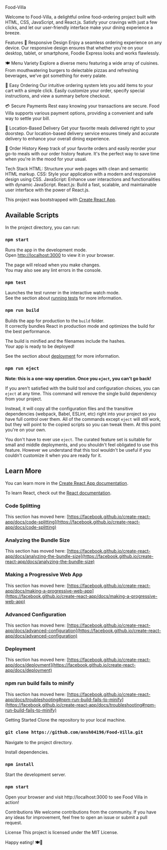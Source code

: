 Food-Villa

Welcome to Food-Villa, a delightful online food-ordering project built with HTML, CSS, JavaScript, and React.js. Satisfy your cravings with just a few clicks, and let our user-friendly interface make your dining experience a breeze.

Features
📱 Responsive Design
Enjoy a seamless ordering experience on any device. Our responsive design ensures that whether you're on your desktop, tablet, or smartphone, Foodie Express looks and works flawlessly.

🍽️ Menu Variety
Explore a diverse menu featuring a wide array of cuisines. From mouthwatering burgers to delectable pizzas and refreshing beverages, we've got something for every palate.

🛒 Easy Ordering
Our intuitive ordering system lets you add items to your cart with a simple click. Easily customize your order, specify special instructions, and view a summary before checkout.

💳 Secure Payments
Rest easy knowing your transactions are secure. Food Villa supports various payment options, providing a convenient and safe way to settle your bill.

📍 Location-Based Delivery
Get your favorite meals delivered right to your doorstep. Our location-based delivery service ensures timely and accurate delivery to enhance your overall dining experience.

📄 Order History
Keep track of your favorite orders and easily reorder your go-to meals with our order history feature. It's the perfect way to save time when you're in the mood for your usual.

Tech Stack
HTML: Structure your web pages with clean and semantic HTML markup.
CSS: Style your application with a modern and responsive design using CSS.
JavaScript: Enhance user interactions and functionalities with dynamic JavaScript.
React.js: Build a fast, scalable, and maintainable user interface with the power of React.js.





 

This project was bootstrapped with [Create React App](https://github.com/facebook/create-react-app).

## Available Scripts

In the project directory, you can run:

### `npm start`

Runs the app in the development mode.\
Open [http://localhost:3000](http://localhost:3000) to view it in your browser.

The page will reload when you make changes.\
You may also see any lint errors in the console.

### `npm test`

Launches the test runner in the interactive watch mode.\
See the section about [running tests](https://facebook.github.io/create-react-app/docs/running-tests) for more information.

### `npm run build`

Builds the app for production to the `build` folder.\
It correctly bundles React in production mode and optimizes the build for the best performance.

The build is minified and the filenames include the hashes.\
Your app is ready to be deployed!

See the section about [deployment](https://facebook.github.io/create-react-app/docs/deployment) for more information.

### `npm run eject`

**Note: this is a one-way operation. Once you `eject`, you can't go back!**

If you aren't satisfied with the build tool and configuration choices, you can `eject` at any time. This command will remove the single build dependency from your project.

Instead, it will copy all the configuration files and the transitive dependencies (webpack, Babel, ESLint, etc) right into your project so you have full control over them. All of the commands except `eject` will still work, but they will point to the copied scripts so you can tweak them. At this point you're on your own.

You don't have to ever use `eject`. The curated feature set is suitable for small and middle deployments, and you shouldn't feel obligated to use this feature. However we understand that this tool wouldn't be useful if you couldn't customize it when you are ready for it.

## Learn More

You can learn more in the [Create React App documentation](https://facebook.github.io/create-react-app/docs/getting-started).

To learn React, check out the [React documentation](https://reactjs.org/).

### Code Splitting

This section has moved here: [https://facebook.github.io/create-react-app/docs/code-splitting](https://facebook.github.io/create-react-app/docs/code-splitting)

### Analyzing the Bundle Size

This section has moved here: [https://facebook.github.io/create-react-app/docs/analyzing-the-bundle-size](https://facebook.github.io/create-react-app/docs/analyzing-the-bundle-size)

### Making a Progressive Web App

This section has moved here: [https://facebook.github.io/create-react-app/docs/making-a-progressive-web-app](https://facebook.github.io/create-react-app/docs/making-a-progressive-web-app)

### Advanced Configuration

This section has moved here: [https://facebook.github.io/create-react-app/docs/advanced-configuration](https://facebook.github.io/create-react-app/docs/advanced-configuration)

### Deployment

This section has moved here: [https://facebook.github.io/create-react-app/docs/deployment](https://facebook.github.io/create-react-app/docs/deployment)

### npm run build fails to minify

This section has moved here: [https://facebook.github.io/create-react-app/docs/troubleshooting#npm-run-build-fails-to-minify](https://facebook.github.io/create-react-app/docs/troubleshooting#npm-run-build-fails-to-minify)





Getting Started
Clone the repository to your local machine.

 
###  ```git clone https://github.com/ansh04196/Food-Villa.git```
Navigate to the project directory.

 
Install dependencies.

 
### ```npm install```
Start the development server.


 
### ```npm start```
Open your browser and visit http://localhost:3000 to see Food Villa in action!

Contributions
We welcome contributions from the community. If you have any ideas for improvement, feel free to open an issue or submit a pull request.

License
This project is licensed under the MIT License.

Happy eating! 🍽️🎉
